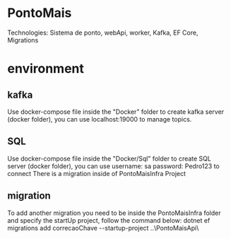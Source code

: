 # PontoMais
Technologies: Sistema de ponto, webApi, worker, Kafka, EF Core, Migrations

# environment

## kafka
Use docker-compose file inside the "Docker" folder to create kafka server (docker folder), you can use localhost:19000 to manage topics.

## SQL
Use docker-compose file inside the "Docker/Sql" folder to create SQL server (docker folder), you can use username: sa password: Pedro123 to connect 
There is a migration inside of PontoMaisInfra Project

## migration
To add another migration you need to be inside the PontoMaisInfra folder and specify the startUp project, follow the command below:
dotnet ef migrations add correcaoChave --startup-project ..\PontoMaisApi\
